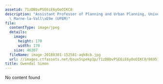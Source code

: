 ```yaml
---
assetid: 71zDBbvPSE6iE6yOoOIKC8
description: "Assistant Professor of Planning and Urban Planning, Universit\xE9 Paris-Est\
  \ Marne-la-Vall\xE9e (UPEM)"
file:
  contentType: image/jpeg
  details:
    image:
      height: 170
      width: 170
    size: 46307
  fileName: image-20180301-152581-aqk8cb.jpg
  url: //images.ctfassets.net/bsux5spekp1p/71zDBbvPSE6iE6yOoOIKC8/86951c4abecbf9ea3ceebf50a6e1441e/image-20180301-152581-aqk8cb.jpg
title: Gwendal Simon
---
```

No content found